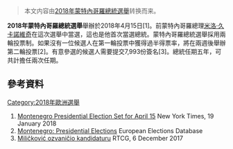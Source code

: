 > 本文内容由[2018年蒙特內哥羅總統選舉](https://zh.wikipedia.org/wiki/2018年蒙特內哥羅總統選舉)转换而来。


**2018年蒙特內哥羅總統選舉**舉辦於2018年4月15日\[1\]。前蒙特內哥羅總理[米洛·久卡諾維奇](../Page/米洛·久卡諾維奇.md "wikilink")在這次選舉中當選，這也是他首次當選總統。蒙特內哥羅總統選舉採用兩輪投票制。如果沒有一位候選人在第一輪投票中獲得過半得票率，將在兩週後舉辦第二輪投票\[2\]。有意參選的候選人需要提交7,993份簽名\[3\]。總統任期五年，可共計擔任兩次任期。

## 參考資料

[Category:2018年歐洲選舉](https://zh.wikipedia.org/wiki/Category:2018年歐洲選舉 "wikilink")

1.  [Montenegro Presidential Election Set for April 15](https://www.nytimes.com/aponline/2018/01/19/world/europe/ap-eu-montenegro-presidential-election.html) New York Times, 19 January 2018
2.  [Montenegro: Presidential Elections](http://www.nsd.uib.no/european_election_database/country/montenegro/presidential_elections.html) European Elections Database
3.  [Miličković ozvaničio kandidaturu](http://www.rtcg.me/vijesti/politika/186801/milickovic-ozvanicio-kandidaturu.html) RTCG, 6 December 2017
